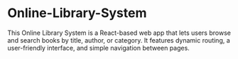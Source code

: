 # Online-Library-System
This Online Library System is a React-based web app that lets users browse and search books by title, author, or category. It features dynamic routing, a user-friendly interface, and simple navigation between pages.
